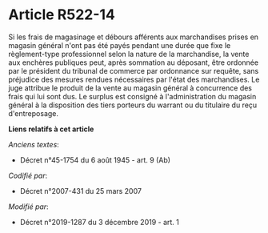# Article R522-14

Si les frais de magasinage et débours afférents aux marchandises prises en magasin général n'ont pas été payés pendant une
durée que fixe le règlement-type professionnel selon la nature de la marchandise, la vente aux enchères publiques peut, après
sommation au déposant, être ordonnée par le président du tribunal de commerce par ordonnance sur requête, sans préjudice des
mesures rendues nécessaires par l'état des marchandises. Le juge attribue le produit de la vente au magasin général à
concurrence des frais qui lui sont dus. Le surplus est consigné à l'administration du magasin général à la disposition des
tiers porteurs du warrant ou du titulaire du reçu d'entreposage.

**Liens relatifs à cet article**

_Anciens textes_:

  - Décret n°45-1754 du 6 août 1945 - art. 9 (Ab)

_Codifié par_:

  - Décret n°2007-431 du 25 mars 2007

_Modifié par_:

  - Décret n°2019-1287 du 3 décembre 2019 - art. 1
